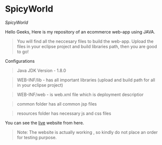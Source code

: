 # SpicyWorld
*SpicyWorld*

Hello Geeks, Here is my repository of an ecommerce web-app using JAVA.

>You will find all the neccesary files to build the web-app. Upload the files in your eclipse project and build libraries path, then you are good to go!

Configurations
  >Java JDK Version - 1.8.0

  >WEB-INF/lib - has all important libraries (upload and build path for all in your eclipse project)
  
  >WEB-INF/web - is web.xml file which is deployment descriptior
  
  >common folder has all common jsp files
  
  >resources folder has necessary js and css files
  
You can see the [live](http://www.spicyworld.com.au) website from here.
>Note: The website is actually working , so kindly do not place an order for testing purpose.
